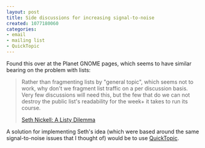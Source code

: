 ```yaml
--- 
layout: post
title: Side discussions for increasing signal-to-noise
created: 1077180060
categories: 
- email
- mailing list
- QuickTopic
---
```

<p>
	Found this over at the Planet GNOME pages, which seems to have similar bearing on the problem with lists:</p>
<blockquote>
	<p>
		Rather than fragmenting lists by &quot;general topic&quot;, which seems not to work, why don&#39;t we fragment list traffic on a per discussion basis. Very few discussions will need this, but the few that do we can not destroy the public list&#39;s readability for the week+ it takes to run its course.</p>
	<p>
		<a href="http://www.gnome.org/~seth/blog/ddl-problems" title="Seth Nickell: A Listy Dilemma">Seth Nickell: A Listy Dilemma</a></p>
</blockquote>
<p>
	A solution for implementing Seth&#39;s idea (which were based around the same signal-to-noise issues that I thought of) would be to use <a href="http://www.quicktopic.com/">QuickTopic</a>.</p>
